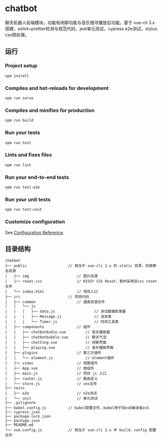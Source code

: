 # chatbot

聊天机器人前端模块，功能有闲聊功能与音乐搜寻播放后功能。基于 vue-cli 3.x搭建，eslint+prettier检测与规范代码，jest单元测试，cypress e2e测试，stylus css预处理。



## 运行

### Project setup

```
npm install
```

### Compiles and hot-reloads for development

```
npm run serve
```

### Compiles and minifies for production

```
npm run build
```

### Run your tests

```
npm run test
```

### Lints and fixes files

```
npm run lint
```

### Run your end-to-end tests

```
npm run test:e2e
```

### Run your unit tests

```
npm run test:unit
```

### Customize configuration

See [Configuration Reference](https://cli.vuejs.org/config/).



## 目录结构

```
chatbot
├── public                   // 相当于 vue-cli 2.x 的 static 目录，存放静态资源
|   ├── img                      // 图片资源 
|   ├── reset.css                // KISSY CSS Reset，暂时采用该css reset文件
|   └── index.html               // 项目入口
├── src                      // 项目代码
|   ├── common                   // 通用资源文件
|   |   └── js
|   |   |   ├── data.js                  // 测试数据和常量
|   |   |   ├── Message.js               // 消息类
|   |   |   └── Timer.js                 // 时间工具类
|   ├── components               // 组件
|   |   ├── chatbotAudio.vue         // 音乐播放器
|   |   ├── chatbotbubble.vue        // 聊天气泡
|   |   ├── chatting.vue             // 闲聊界面
|   |   ├── playing.vue              // 音乐播放界面
|   ├── plugins                  // 第三方插件
|   |   └── element.js               // element插件
|   ├── views                    // 视图组件
|   ├── App.vue                  // 根组件
|   ├── main.js                  // 项目 js 入口
|   ├── router.js                // 路由定义
|   └── store.js                 // vex文件
├── tests
|   ├── e2e                      // e2e测试
|   └── unit                     // 单元测试
├── .gitignore
├── babel.config.js          // babel配置文件，babel用于将es6编译成es5
├── cypress.json
├── package-lock.json
├── package.json
├── README.md
└── vue.config.js            // 相当于 vue-cli 2.x 中 build、config 配置文件
```


